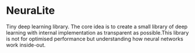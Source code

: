 # NeuraLite
Tiny deep learning library. The core idea is to create a small library of deep learning with internal implementation as transparent as possible.This library is not for optimised performance but understanding how neural networks work inside-out. 
